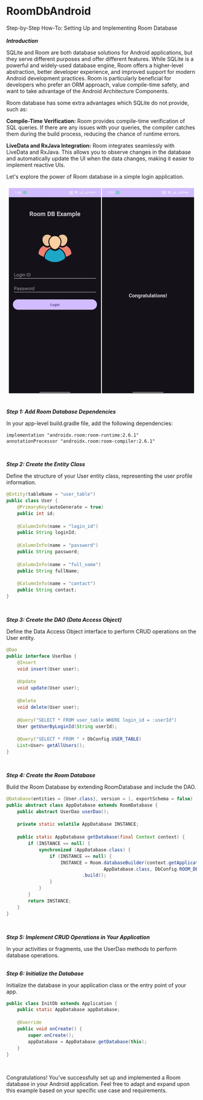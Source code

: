 # RoomDbAndroid
Step-by-Step How-To: Setting Up and Implementing Room Database
<br><br>
***Introduction***

SQLite and Room are both database solutions for Android applications, but they serve different purposes and offer different features. While SQLite is a powerful and widely-used database engine, Room offers a higher-level abstraction, better developer experience, and improved support for modern Android development practices. Room is particularly 
beneficial for developers who prefer an ORM approach, value compile-time safety, and want to take advantage of the Android Architecture Components.

Room database has some extra advantages which SQLite do not provide, such as:

**Compile-Time Verification:** Room provides compile-time verification of SQL queries. If there are any issues with your queries, the compiler catches them during the build process, reducing the chance of runtime errors.

**LiveData and RxJava Integration:** Room integrates seamlessly with LiveData and RxJava. This allows you to observe changes in the database and automatically update the UI when the data changes, making it easier to implement reactive UIs.

Let's explore the power of Room database in a simple login application.

![RoomDBApp](RoomDBApp.png)
<br><br>

***Step 1: Add Room Database Dependencies***

In your app-level build.gradle file, add the following dependencies:
```
implementation "androidx.room:room-runtime:2.6.1"
annotationProcessor "androidx.room:room-compiler:2.6.1"
```
<br>

***Step 2: Create the Entity Class***

Define the structure of your User entity class, representing the user profile information.
```java
@Entity(tableName = "user_table")
public class User {
    @PrimaryKey(autoGenerate = true)
    public int id;

    @ColumnInfo(name = "login_id")
    public String loginId;

    @ColumnInfo(name = "password")
    public String password;

    @ColumnInfo(name = "full_name")
    public String fullName;

    @ColumnInfo(name = "contact")
    public String contact;
}

```
<br>

***Step 3: Create the DAO (Data Access Object)***

Define the Data Access Object interface to perform CRUD operations on the User entity.
```java
@Dao
public interface UserDao {
    @Insert
    void insert(User user);

    @Update
    void update(User user);

    @Delete
    void delete(User user);

    @Query("SELECT * FROM user_table WHERE login_id = :userId")
    User getUserByLoginId(String userId);

    @Query("SELECT * FROM " + DbConfig.USER_TABLE)
    List<User> getAllUsers();
}

```
<br>

***Step 4: Create the Room Database***

Build the Room Database by extending RoomDatabase and include the DAO.
```java
@Database(entities = {User.class}, version = 1, exportSchema = false)
public abstract class AppDatabase extends RoomDatabase {
    public abstract UserDao userDao();

    private static volatile AppDatabase INSTANCE;

    public static AppDatabase getDatabase(final Context context) {
        if (INSTANCE == null) {
            synchronized (AppDatabase.class) {
                if (INSTANCE == null) {
                    INSTANCE = Room.databaseBuilder(context.getApplicationContext(),
                                    AppDatabase.class, DbConfig.ROOM_DB_NAME)
                            .build();
                }
            }
        }
        return INSTANCE;
    }
}

```
<br>

***Step 5: Implement CRUD Operations in Your Application***

In your activities or fragments, use the UserDao methods to perform database operations.
<br><br>

***Step 6: Initialize the Database***

Initialize the database in your application class or the entry point of your app.
```java
public class InitDb extends Application {
    public static AppDatabase appDatabase;

    @Override
    public void onCreate() {
        super.onCreate();
        appDatabase = AppDatabase.getDatabase(this);
    }
}

```
<br>

Congratulations! You've successfully set up and implemented a Room database in your Android application. Feel free to adapt and expand upon this example based on your specific use case and requirements.

